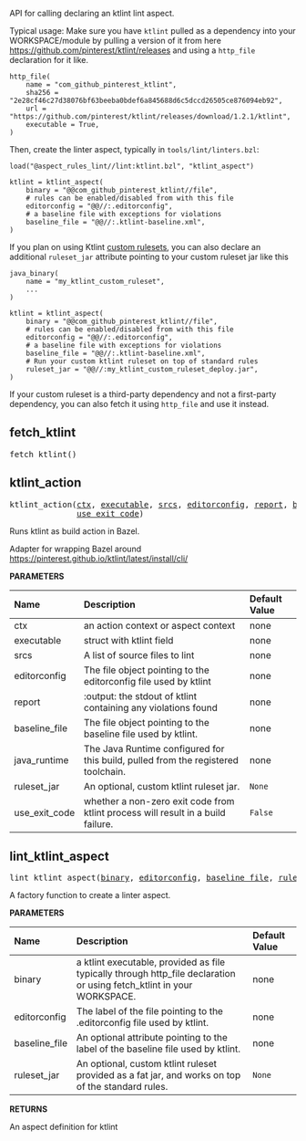 <!-- Generated with Stardoc: http://skydoc.bazel.build -->

API for calling declaring an ktlint lint aspect.

Typical usage:
Make sure you have `ktlint` pulled as a dependency into your WORKSPACE/module by pulling a version of it from here
https://github.com/pinterest/ktlint/releases and using a `http_file` declaration for it like.

```
http_file(
    name = "com_github_pinterest_ktlint",
    sha256 = "2e28cf46c27d38076bf63beeba0bdef6a845688d6c5dccd26505ce876094eb92",
    url = "https://github.com/pinterest/ktlint/releases/download/1.2.1/ktlint",
    executable = True,
)
```

Then, create the linter aspect, typically in `tools/lint/linters.bzl`:

```starlark
load("@aspect_rules_lint//lint:ktlint.bzl", "ktlint_aspect")

ktlint = ktlint_aspect(
    binary = "@@com_github_pinterest_ktlint//file",
    # rules can be enabled/disabled from with this file
    editorconfig = "@@//:.editorconfig",
    # a baseline file with exceptions for violations
    baseline_file = "@@//:.ktlint-baseline.xml",
)
```

If you plan on using Ktlint [custom rulesets](https://pinterest.github.io/ktlint/1.2.1/install/cli/#rule-sets), you can also declare 
an additional `ruleset_jar` attribute pointing to your custom ruleset jar like this

```
java_binary(
    name = "my_ktlint_custom_ruleset",
    ...
)

ktlint = ktlint_aspect(
    binary = "@@com_github_pinterest_ktlint//file",
    # rules can be enabled/disabled from with this file
    editorconfig = "@@//:.editorconfig",
    # a baseline file with exceptions for violations
    baseline_file = "@@//:.ktlint-baseline.xml",
    # Run your custom ktlint ruleset on top of standard rules
    ruleset_jar = "@@//:my_ktlint_custom_ruleset_deploy.jar",
)
```

If your custom ruleset is a third-party dependency and not a first-party dependency, you can also fetch it using `http_file` and use it instead.


<a id="fetch_ktlint"></a>

## fetch_ktlint

<pre>
fetch_ktlint()
</pre>





<a id="ktlint_action"></a>

## ktlint_action

<pre>
ktlint_action(<a href="#ktlint_action-ctx">ctx</a>, <a href="#ktlint_action-executable">executable</a>, <a href="#ktlint_action-srcs">srcs</a>, <a href="#ktlint_action-editorconfig">editorconfig</a>, <a href="#ktlint_action-report">report</a>, <a href="#ktlint_action-baseline_file">baseline_file</a>, <a href="#ktlint_action-java_runtime">java_runtime</a>, <a href="#ktlint_action-ruleset_jar">ruleset_jar</a>,
              <a href="#ktlint_action-use_exit_code">use_exit_code</a>)
</pre>

 Runs ktlint as build action in Bazel.

Adapter for wrapping Bazel around
https://pinterest.github.io/ktlint/latest/install/cli/


**PARAMETERS**


| Name  | Description | Default Value |
| :------------- | :------------- | :------------- |
| <a id="ktlint_action-ctx"></a>ctx |  an action context or aspect context   |  none |
| <a id="ktlint_action-executable"></a>executable |  struct with ktlint field   |  none |
| <a id="ktlint_action-srcs"></a>srcs |  A list of source files to lint   |  none |
| <a id="ktlint_action-editorconfig"></a>editorconfig |  The file object pointing to the editorconfig file used by ktlint   |  none |
| <a id="ktlint_action-report"></a>report |  :output:  the stdout of ktlint containing any violations found   |  none |
| <a id="ktlint_action-baseline_file"></a>baseline_file |  The file object pointing to the baseline file used by ktlint.   |  none |
| <a id="ktlint_action-java_runtime"></a>java_runtime |  The Java Runtime configured for this build, pulled from the registered toolchain.   |  none |
| <a id="ktlint_action-ruleset_jar"></a>ruleset_jar |  An optional, custom ktlint ruleset jar.   |  <code>None</code> |
| <a id="ktlint_action-use_exit_code"></a>use_exit_code |  whether a non-zero exit code from ktlint process will result in a build failure.   |  <code>False</code> |


<a id="lint_ktlint_aspect"></a>

## lint_ktlint_aspect

<pre>
lint_ktlint_aspect(<a href="#lint_ktlint_aspect-binary">binary</a>, <a href="#lint_ktlint_aspect-editorconfig">editorconfig</a>, <a href="#lint_ktlint_aspect-baseline_file">baseline_file</a>, <a href="#lint_ktlint_aspect-ruleset_jar">ruleset_jar</a>)
</pre>

A factory function to create a linter aspect.

**PARAMETERS**


| Name  | Description | Default Value |
| :------------- | :------------- | :------------- |
| <a id="lint_ktlint_aspect-binary"></a>binary |  a ktlint executable, provided as file typically through http_file declaration or using fetch_ktlint in your WORKSPACE.   |  none |
| <a id="lint_ktlint_aspect-editorconfig"></a>editorconfig |  The label of the file pointing to the .editorconfig file used by ktlint.   |  none |
| <a id="lint_ktlint_aspect-baseline_file"></a>baseline_file |  An optional attribute pointing to the label of the baseline file used by ktlint.   |  none |
| <a id="lint_ktlint_aspect-ruleset_jar"></a>ruleset_jar |  An optional, custom ktlint ruleset provided as a fat jar, and works on top of the standard rules.   |  <code>None</code> |

**RETURNS**

An aspect definition for ktlint


